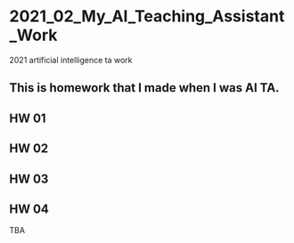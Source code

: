 # 2021_02_My_AI_Teaching_Assistant_Work
2021 artificial intelligence ta work

## This is homework that I made when I was AI TA.



## HW 01


## HW 02

## HW 03


## HW 04
TBA
